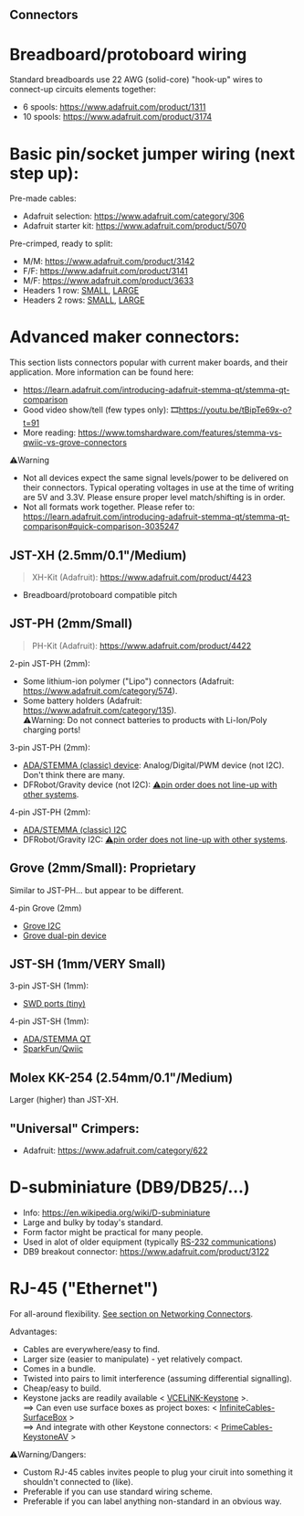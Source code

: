 <!-- Reference-style links to make tables & lists more readable -->
[VCELiNK-Keystone]: <https://www.amazon.ca/stores/page/76F89957-8DA8-4230-91C8-5E17D49C24AA>
[PrimeCables-KeystoneAV]: <https://www.primecables.ca/c-1089-audio-video-keystone-jacks>
[InfiniteCables-SurfaceBox]: <https://www.infinitecables.com/collections/surface-boxes>

## Connectors

# Breadboard/protoboard wiring
<!----------------------------------------------------------------------------->
Standard breadboards use 22 AWG (solid-core) "hook-up" wires to connect-up
circuits elements together:
- 6 spools: <https://www.adafruit.com/product/1311>
- 10 spools: <https://www.adafruit.com/product/3174>

# Basic pin/socket jumper wiring (next step up):
<!----------------------------------------------------------------------------->
Pre-made cables:
- Adafruit selection: <https://www.adafruit.com/category/306>
- Adafruit starter kit: <https://www.adafruit.com/product/5070>

Pre-crimped, ready to split:
- M/M: <https://www.adafruit.com/product/3142>
- F/F: <https://www.adafruit.com/product/3141>
- M/F: <https://www.adafruit.com/product/3633>
- Headers 1 row: [SMALL](https://www.adafruit.com/product/3145), [LARGE](https://www.adafruit.com/product/3146)
- Headers 2 rows: [SMALL](https://www.adafruit.com/product/3143), [LARGE](https://www.adafruit.com/product/3144)

# Advanced maker connectors:
<!----------------------------------------------------------------------------->
This section lists connectors popular with current maker boards, and their
application. More information can be found here:
- <https://learn.adafruit.com/introducing-adafruit-stemma-qt/stemma-qt-comparison>
- Good video show/tell (few types only): 🎞️<https://youtu.be/tBipTe69x-o?t=91>
- More reading: <https://www.tomshardware.com/features/stemma-vs-qwiic-vs-grove-connectors>

⚠️Warning
- Not all devices expect the same signal levels/power to be delivered on their
  connectors. Typical operating voltages in use at the time of writing are 5V
  and 3.3V. Please ensure proper level match/shifting is in order.
- Not all formats work together. Please refer to:<br>
  <https://learn.adafruit.com/introducing-adafruit-stemma-qt/stemma-qt-comparison#quick-comparison-3035247>

## JST-XH (2.5mm/0.1"/Medium)
> XH-Kit (Adafruit): <https://www.adafruit.com/product/4423>

- Breadboard/protoboard compatible pitch

## JST-PH (2mm/Small)
> PH-Kit (Adafruit): <https://www.adafruit.com/product/4422>

2-pin JST-PH (2mm):
- Some lithium-ion polymer ("Lipo") connectors (Adafruit: <https://www.adafruit.com/category/574>).
- Some battery holders (Adafruit: <https://www.adafruit.com/category/135>).
  <br>⚠️Warning: Do not connect batteries to products with Li-Ion/Poly charging ports!

3-pin JST-PH (2mm):
- [ADA/STEMMA (classic) device](https://www.adafruit.com/product/4336):
  Analog/Digital/PWM device (not I2C).
  <br>Don't think there are many.
- DFRobot/Gravity device (not I2C): [⚠️pin order does not line-up with other systems](https://learn.adafruit.com/introducing-adafruit-stemma-qt/dfrobot-gravity).

4-pin JST-PH (2mm):
- [ADA/STEMMA (classic) I2C](https://www.adafruit.com/product/3568)
- DFRobot/Gravity I2C: [⚠️pin order does not line-up with other systems](https://learn.adafruit.com/introducing-adafruit-stemma-qt/dfrobot-gravity).

## Grove (2mm/Small): Proprietary
Similar to JST-PH... but appear to be different.

4-pin Grove (2mm)
- [Grove I2C](https://www.adafruit.com/product/5244)
- [Grove dual-pin device](https://www.adafruit.com/product/5244)

## JST-SH (1mm/VERY Small)
3-pin JST-SH (1mm):
- [SWD ports (tiny)](https://www.adafruit.com/product/5765)

4-pin JST-SH (1mm):
- [ADA/STEMMA QT](https://www.adafruit.com/product/4399)
- [SparkFun/Qwiic](https://www.sparkfun.com/products/15081)

## Molex KK-254 (2.54mm/0.1"/Medium)
Larger (higher) than JST-XH.

## "Universal" Crimpers:
- Adafruit: <https://www.adafruit.com/category/622>

# D-subminiature (DB9/DB25/...)
<!----------------------------------------------------------------------------->
- Info: <https://en.wikipedia.org/wiki/D-subminiature>
- Large and bulky by today's standard.
- Form factor might be practical for many people.
- Used in alot of older equipment (typically [RS-232 communications](Communications.md#EIA_TIA_standards))
- DB9 breakout connector: <https://www.adafruit.com/product/3122>

# RJ-45 ("Ethernet")
<!----------------------------------------------------------------------------->
For all-around flexibility. [See section on Networking Connectors](ConnectorsNetworking.md).

Advantages:
- Cables are everywhere/easy to find.
- Larger size (easier to manipulate) - yet relatively compact.
- Comes in a bundle.
- Twisted into pairs to limit interference (assuming differential signalling).
- Cheap/easy to build.
- Keystone jacks are readily available \< [VCELiNK-Keystone] \>.
  <br>==> Can even use surface boxes as project boxes: \< [InfiniteCables-SurfaceBox] \>
  <br>==> And integrate with other Keystone connectors: \< [PrimeCables-KeystoneAV] \>

⚠️Warning/Dangers:
- Custom RJ-45 cables invites people to plug your ciruit into something it shouldn't
  connected to (like).
- Preferable if you can use standard wiring scheme.
- Preferable if you can label anything non-standard in an obvious way.
